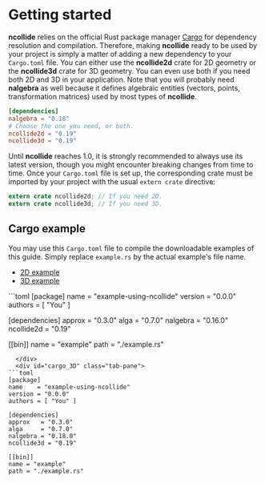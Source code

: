 # Getting started
**ncollide** relies on the official Rust package manager
[Cargo](https://crates.io) for dependency resolution and compilation. Therefore,
making **ncollide** ready to be used by your project is simply a matter of
adding a new dependency to your `Cargo.toml` file. You can either use the **ncollide2d**
crate for 2D geometry or the **ncollide3d** crate for 3D geometry. You can even use both
if you need both 2D and 3D in your application. Note that you will probably
need **nalgebra** as well because it defines algebraic entities
(vectors, points, transformation matrices) used by most types of **ncollide**.

```toml
[dependencies]
nalgebra = "0.18"
# Choose the one you need, or both.
ncollide2d = "0.19"
ncollide3d = "0.19"
```

Until **ncollide** reaches 1.0, it is strongly recommended to always use its
latest version, though you might encounter breaking changes from time to time.
Once your `Cargo.toml` file is set up, the corresponding crate must be imported
by your project with the usual `extern crate` directive:
```rust
extern crate ncollide2d; // If you need 2D.
extern crate ncollide3d; // If you need 3D.
```

## Cargo example
You may use this `Cargo.toml` file to compile the downloadable examples of this
guide. Simply replace `example.rs` by the actual example's file name.

<ul class="nav nav-tabs">
  <li class="active"><a id="tab_nav_link" data-toggle="tab" href="#cargo_2D">2D example</a></li>
  <li><a id="tab_nav_link" data-toggle="tab" href="#cargo_3D">3D example</a></li>
</ul>

<div class="tab-content" markdown="1">
  <div id="cargo_2D" class="tab-pane in active">
```toml
[package]
name    = "example-using-ncollide"
version = "0.0.0"
authors = [ "You" ]

[dependencies]
approx   = "0.3.0"
alga     = "0.7.0"
nalgebra = "0.16.0"
ncollide2d = "0.19"

[[bin]]
name = "example"
path = "./example.rs"
```
  </div>
  <div id="cargo_3D" class="tab-pane">
```toml
[package]
name    = "example-using-ncollide"
version = "0.0.0"
authors = [ "You" ]

[dependencies]
approx   = "0.3.0"
alga     = "0.7.0"
nalgebra = "0.18.0"
ncollide3d = "0.19"

[[bin]]
name = "example"
path = "./example.rs"
```
  </div>
</div>
